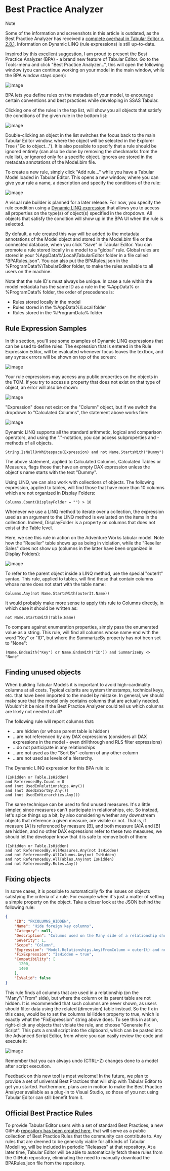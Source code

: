 ﻿# Best Practice Analyzer

> [!NOTE]
> Some of the information and screenshots in this article is outdated, as the Best Practice Analyzer has received a [complete overhaul in Tabular Editor v. 2.8.1](Best-Practice-Analyzer-Improvements.md). Information on Dynamic LINQ (rule expressions) is still up-to-date.

Inspired by [this excellent suggestion](https://github.com/TabularEditor/TabularEditor/issues/39), I am proud to present the Best Practice Analyzer (BPA) - a brand new feature of Tabular Editor. Go to the Tools-menu and click "Best Practice Analyzer...", this will open the following window (you can continue working on your model in the main window, while the BPA window stays open):

![image](https://cloud.githubusercontent.com/assets/8976200/25298153/07cb3ae0-26f3-11e7-84cb-1c27a5911560.png)

BPA lets you define rules on the metadata of your model, to encourage certain conventions and best practices while developing in SSAS Tabular.

Clicking one of the rules in the top list, will show you all objects that satisfy the conditions of the given rule in the bottom list:

![image](https://cloud.githubusercontent.com/assets/8976200/25298226/9c036214-26f3-11e7-97ea-03ef82366eb5.png)

Double-clicking an object in the list switches the focus back to the main Tabular Editor window, where the object will be selected in the Explorer Tree ("Go to object..."). It is also possible to specify that a rule should be ignored entirely (can also be done by removing the checkmarks from the rule list), or ignored only for a specific object. Ignores are stored in the metadata annotations of the Model.bim file.

To create a new rule, simply click "Add rule..." while you have a Tabular Model loaded in Tabular Editor. This opens a new window, where you can give your rule a name, a description and specify the conditions of the rule:

![image](https://cloud.githubusercontent.com/assets/8976200/25298330/4178cbe4-26f4-11e7-97ee-d80c1dbc54ed.png)

A visual rule builder is planned for a later release. For now, you specify the rule condition using a [Dynamic LINQ expression](https://github.com/kahanu/System.Linq.Dynamic/wiki/Dynamic-Expressions) that allows you to access all properties on the type(s) of object(s) specified in the dropdown. All objects that satisfy the condition will show up in the BPA UI when the rule is selected.

By default, a rule created this way will be added to the metadata annotations of the Model object and stored in the Model.bim file or the connected database, when you click "Save" in Tabular Editor. You can promote a rule stored locally in a model to a "global" rule. Global rules are stored in your %AppData%\Local\TabularEditor folder in a file called "BPARules.json". You can also put the BPARules.json in the %ProgramData%\TabularEditor folder, to make the rules available to all users on the machine.

Note that the rule ID's must always be unique. In case a rule within the model metadata has the same ID as a rule in the %AppData% or %ProgramData% folder, the order of precedence is:

- Rules stored locally in the model
- Rules stored in the %AppData%\Local folder
- Rules stored in the %ProgramData% folder

## Rule Expression Samples
In this section, you'll see some examples of Dynamic LINQ expressions that can be used to define rules. The expression that is entered in the Rule Expression Editor, will be evaluated whenever focus leaves the textbox, and any syntax errors will be shown on top of the screen:

![image](https://cloud.githubusercontent.com/assets/8976200/25380170/9f01634e-29af-11e7-952e-e10a1f28df32.png)

Your rule expressions may access any public properties on the objects in the TOM. If you try to access a property that does not exist on that type of object, an error will also be shown:

![image](https://cloud.githubusercontent.com/assets/8976200/25381302/798bab98-29b3-11e7-931e-789e5286fc45.png)

"Expression" does not exist on the "Column" object, but if we switch the dropdown to "Calculated Columns", the statement above works fine:

![image](https://cloud.githubusercontent.com/assets/8976200/25380451/87b160da-29b0-11e7-8e2e-c4e47593007d.png)

Dynamic LINQ supports all the standard arithmetic, logical and comparison operators, and using the "."-notation, you can access subproperties and -methods of all objects.

```
String.IsNullOrWhitespace(Expression) and not Name.StartsWith("Dummy")
```

The above statement, applied to Calculated Columns, Calculated Tables or Measures, flags those that have an empty DAX expression unless the object's name starts with the text "Dummy".

Using LINQ, we can also work with collections of objects. The following expression, applied to tables, will find those that have more than 10 columns which are not organized in Display Folders:

```
Columns.Count(DisplayFolder = "") > 10
```

Whenever we use a LINQ method to iterate over a collection, the expression used as an argument to the LINQ method is evaluated on the items in the collection. Indeed, DisplayFolder is a property on columns that does not exist at the Table level.

Here, we see this rule in action on the Adventure Works tabular model. Note how the "Reseller" table shows up as being in violation, while the "Reseller Sales" does not show up (columns in the latter have been organized in Display Folders):

![image](https://cloud.githubusercontent.com/assets/8976200/25380809/d9d1c3a4-29b1-11e7-839e-29450ad39c8a.png)

To refer to the parent object inside a LINQ method, use the special "outerIt" syntax. This rule, applied to tables, will find those that contain columns whose name does not start with the table name:

```
Columns.Any(not Name.StartsWith(outerIt.Name))
```

It would probably make more sense to apply this rule to Columns directly, in which case it should be written as:

```
not Name.StartsWith(Table.Name)
```

To compare against enumeration properties, simply pass the enumerated value as a string. This rule, will find all columns whose name end with the word "Key" or "ID", but where the SummarizeBy property has not been set to "None":

```
(Name.EndsWith("Key") or Name.EndsWith("ID")) and SummarizeBy <> "None"
```

## Finding unused objects
When building Tabular Models it is important to avoid high-cardinality columns at all costs. Typical culprits are system timestamps, technical keys, etc. that have been imported to the model by mistake. In general, we should make sure that the model only contains columns that are actually needed. Wouldn't it be nice if the Best Practice Analyzer could tell us which columns are likely not needed at all?

The following rule will report columns that:

- ...are hidden (or whose parent table is hidden)
- ...are not referenced by any DAX expressions (considers all DAX expressions in the model - even drillthrough and RLS filter expressions)
- ...do not participate in any relationships
- ...are not used as the "Sort By"-column of any other column
- ...are not used as levels of a hierarchy.

The Dynamic LINQ expression for this BPA rule is:

```
(IsHidden or Table.IsHidden)
and ReferencedBy.Count = 0 
and (not UsedInRelationships.Any())
and (not UsedInSortBy.Any())
and (not UsedInHierarchies.Any())
``` 

The same technique can be used to find unused measures. It's a little simpler, since measures can't participate in relationships, etc. So instead, let's spice things up a bit, by also considering whether any downstream objects that reference a given measure, are visible or not. That is, if measure [A] is referenced by measure [B], and both measure [A]Â and [B] are hidden, and no other DAX expressions refer to these two measures, we should let the developer know that it is safe to remove both of them:

```
(IsHidden or Table.IsHidden)
and not ReferencedBy.AllMeasures.Any(not IsHidden)
and not ReferencedBy.AllColumns.Any(not IsHidden)
and not ReferencedBy.AllTables.Any(not IsHidden)
and not ReferencedBy.Roles.Any()
```

## Fixing objects
In some cases, it is possible to automatically fix the issues on objects satisfying the criteria of a rule. For example when it's just a matter of setting a simple property on the object. Take a closer look at the JSON behind the following rule:

```json
{
    "ID": "FKCOLUMNS_HIDDEN",
    "Name": "Hide foreign key columns",
    "Category": null,
    "Description": "Columns used on the Many side of a relationship should be hidden.",
    "Severity": 1,
    "Scope": "Column",
    "Expression": "Model.Relationships.Any(FromColumn = outerIt) and not IsHidden and not Table.IsHidden",
    "FixExpression": "IsHidden = true",
    "Compatibility": [
      1200,
      1400
    ],
    "IsValid": false
}
```

This rule finds all columns that are used in a relationship (on the "Many"/"From" side), but where the column or its parent table are not hidden. It is recommended that such columns are never shown, as users should filter data using the related (dimension) table instead. So the fix in this case, would be to set the columns IsHidden property to true, which is exactly what the "FixExpression" string above does. To see this in action, right-click any objects that violate the rule, and choose "Generate Fix Script". This puts a small script into the clipboard, which can be pasted into the Advanced Script Editor, from where you can easily review the code and execute it:

![image](https://cloud.githubusercontent.com/assets/8976200/25298489/9035bab6-26f5-11e7-8134-8502daaf4132.png)

Remember that you can always undo (CTRL+Z) changes done to a model after script execution.

Feedback on this new tool is most welcome! In the future, we plan to provide a set of universal Best Practices that will ship with Tabular Editor to get you started. Furthermore, plans are in motion to make the Best Practice Analyzer available as a plug-in to Visual Studio, so those of you not using Tabular Editor can still benefit from it.

## Official Best Practice Rules

To provide Tabular Editor users with a set of standard Best Practices, a new GitHub [repository has been created here](https://github.com/TabularEditor/BestPracticeRules), that will serve as a public collection of Best Practice Rules that the community can contribute to. Any rules that are deemed to be generally viable for all kinds of Tabular Modelling, will be included in periodic "Releases" at that repository. At a later time, Tabular Editor will be able to automatically fetch these rules from the GitHub repository, eliminating the need to manually download the BPARules.json file from the repository.
